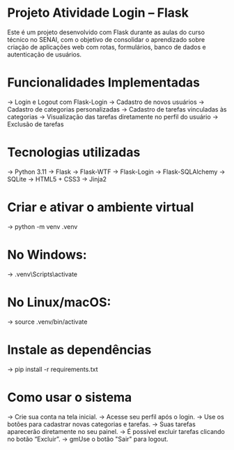 # Projeto Atividade Login – Flask
Este é um projeto desenvolvido com Flask durante as aulas do curso técnico no SENAI, com o objetivo de consolidar o aprendizado sobre criação de aplicações web com rotas, formulários, banco de dados e autenticação de usuários.

# Funcionalidades Implementadas
-> Login e Logout com Flask-Login
-> Cadastro de novos usuários
-> Cadastro de categorias personalizadas
-> Cadastro de tarefas vinculadas às categorias
-> Visualização das tarefas diretamente no perfil do usuário
-> Exclusão de tarefas

# Tecnologias utilizadas
-> Python 3.11
-> Flask
-> Flask-WTF
-> Flask-Login
-> Flask-SQLAlchemy
-> SQLite
-> HTML5 + CSS3
-> Jinja2

# Criar e ativar o ambiente virtual
-> python -m venv .venv

# No Windows:
-> .venv\Scripts\activate

# No Linux/macOS:
-> source .venv/bin/activate

# Instale as dependências
-> pip install -r requirements.txt

# Como usar o sistema
-> Crie sua conta na tela inicial.
-> Acesse seu perfil após o login.
-> Use os botões para cadastrar novas categorias e tarefas.
-> Suas tarefas aparecerão diretamente no seu painel.
-> É possível excluir tarefas clicando no botão “Excluir”.
-> gmUse o botão "Sair" para logout.

